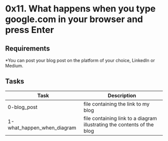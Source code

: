# 0x11. What happens when you type google.com in your browser and press Enter

## Requirements
   *You can post your blog post on the platform of your choice, LinkedIn or Medium.

## Tasks
   | Task | Description |
   | ---- | ----------- |
   | 0-blog_post | file containing the link to my blog |
   | 1-what_happen_when_diagram | file containing link to a diagram illustrating the contents of the blog |
